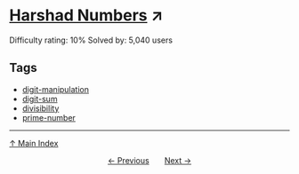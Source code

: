 # [Harshad Numbers](https://projecteuler.net/problem=387) ↗️

Difficulty rating: 10%
Solved by: 5,040 users
## Tags

- [digit-manipulation](../tags/digit-manipulation.md)
- [digit-sum](../tags/digit-sum.md)
- [divisibility](../tags/divisibility.md)
- [prime-number](../tags/prime-number.md)



---

[↑ Main Index](../README.md)


<div align=center><a href='386.md'>← Previous</a> &nbsp;&nbsp; &nbsp;&nbsp;  <a href='388.md'>Next →</a></div>
